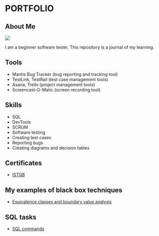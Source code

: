 # PORTFOLIO
## About Me
![](https://github.com/UniqueKate/image/blob/main/male.jpg)

I am a beginner software tester. This repository is a journal of my learning.
## Tools
* Mantis Bug Tracker (bug reporting and tracking tool)
* TestLink, TestRail (test case management tools)
* Asana, Trello (project management tools)
* Screencast-O-Matic (screen recording tool)
## Skills
* SQL
* DevTools
* SCRUM
* Software testing
* Creating test cases
* Reporting bugs
* Creating diagrams and decision tables
## Certificates
* [ISTQB](https://drive.google.com/file/d/1v_meDghe31XnDqUvZpM-NM_2ztm5H8MU/view?usp=sharing)
## My examples of black box techniques
* [Equivalence classes and boundary value analysis](https://docs.google.com/document/d/1lzBN4Hsr0aBiAxY1ucDZWvqwq50Xe-yzqO1iQP07Qek/edit?usp=sharing)

## SQL tasks
* [SQL commands](https://docs.google.com/document/d/1NBUINM707V0oHaVQwde7Ecj37KqBbb5nABOqJoiVb3w/edit?usp=sharing)




